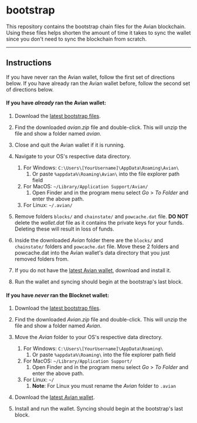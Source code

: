 # bootstrap

This repository contains the bootstrap chain files for the Avian blockchain. Using these files helps shorten the amount of time it takes to sync the wallet since you don't need to sync the blockchain from scratch.

---

## Instructions
If you have never ran the Avian wallet, follow the first set of directions below. If you have already ran the Avian wallet before, follow the second set of directions below.

#### If you have *already* ran the Avian wallet:

1. Download the [latest bootstrap files](https://github.com/aviannetwork/bootstrap/releases/download/v1.0/avian.zip).
1. Find the downloaded *avian.zip* file and double-click. This will unzip the file and show a folder named *avian*.
1. Close and quit the Avian wallet if it is running.
1. Navigate to your OS's respective data directory.

	1. For Windows: `C:\Users\[YourUsername]\AppData\Roaming\Avian\`
		1. Or paste `%appdata%\Roaming\Avian\` into the file explorer path field
	1. For MacOS: `~/Library/Application Support/Avian/`
		1. Open Finder and in the program menu select *Go* > *To Folder* and enter the above path.
	1. For Linux: `~/.avian/`
1. Remove folders `blocks/` and `chainstate/` and `powcache.dat` file. **DO NOT** delete the *wallet.dat* file as it contains the private keys for your funds. Deleting these will result in loss of funds.
1. Inside the downloaded *Avian* folder there are the `blocks/` and `chainstate/` folders and `powcache.dat` file. Move these 2 folders and powcache.dat into the Avian wallet's data directory that you just removed folders from.
1. If you do not have the [latest Avian wallet](https://www.avn.network/start-mining), download and install it.
1. Run the wallet and syncing should begin at the bootstrap's last block.

#### If you have *never* ran the Blocknet wallet:

1. Download the [latest bootstrap files](https://github.com/blocknetdx/blocknet-blockchain-bootstrap/releases/download/v4.0/Avian.zip).
1. Find the downloaded *Avian.zip* file and double-click. This will unzip the file and show a folder named *Avian*.
1. Move the *Avian* folder to your OS's respective data directory.

	1. For Windows: `C:\Users\[YourUsername]\AppData\Roaming\`
		1. Or paste `%appdata%\Roaming\` into the file explorer path field
	1. For MacOS: `~/Library/Application Support/`
		1. Open Finder and in the program menu select *Go* > *To Folder* and enter the above path.
	1. For Linux: `~/`
		1. **Note**: For Linux you must rename the *Avian* folder to `.avian`
1. Download the [latest Avian wallet](https://www.avn.network/start-mining).
1. Install and run the wallet. Syncing should begin at the bootstrap's last block.